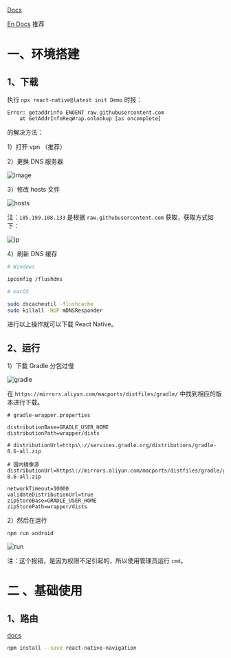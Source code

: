 [Docs](https://reactnative.cn/)

[En Docs](https://reactnative.dev/) 推荐

# 一、环境搭建

## 1、下载

执行 `npx react-native@latest init Demo` 时报：

```
Error: getaddrinfo ENOENT raw.githubusercontent.com
    at GetAddrInfoReqWrap.onlookup [as oncomplete]
```

的解决方法：

1）打开 vpn （推荐）

2）更换 DNS 服务器

![image](https://not-have.github.io/file/images/image.png)

3）修改 hosts 文件

![hosts](https://not-have.github.io/file/images/hosts.png)

注：`185.199.108.133` 是根据 `raw.githubusercontent.com` 获取，获取方式如下：

![ip](https://not-have.github.io/file/images/ip.png)

4）刷新 DNS 缓存

```bash
# Windows

ipconfig /flushdns

# macOS

sudo dscacheutil -flushcache
sudo killall -HUP mDNSResponder

```

进行以上操作就可以下载 React Native。

## 2、运行

1）下载 Gradle 分包过慢

![gradle](https://not-have.github.io/file/images/gradle.png)

在 `https://mirrors.aliyun.com/macports/distfiles/gradle/` 中找到相应的版本进行下载。

```properties
# gradle-wrapper.properties

distributionBase=GRADLE_USER_HOME
distributionPath=wrapper/dists

# distributionUrl=https\://services.gradle.org/distributions/gradle-8.6-all.zip

# 国内镜像源
distributionUrl=https\://mirrors.aliyun.com/macports/distfiles/gradle/gradle-8.6-all.zip

networkTimeout=10000
validateDistributionUrl=true
zipStoreBase=GRADLE_USER_HOME
zipStorePath=wrapper/dists

```

2）然后在运行

```bash
npm run android
```

![run](https://not-have.github.io/file/images/run.png)

注：这个报错，是因为权限不足引起的，所以使用管理员运行 `cmd`。

# 二 、基础使用

## 1、路由

[docs](https://wix.github.io/react-native-navigation/docs/installing)

```bash
npm install --save react-native-navigation
```

